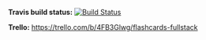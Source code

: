 **Travis build status:**
[![Build Status](https://travis-ci.org/piotrkosinski1992/flashcard-fullstack.svg?branch=master)](https://travis-ci.org/piotrkosinski1992/flashcard-fullstack)

**Trello:**
https://trello.com/b/4FB3Glwg/flashcards-fullstack
